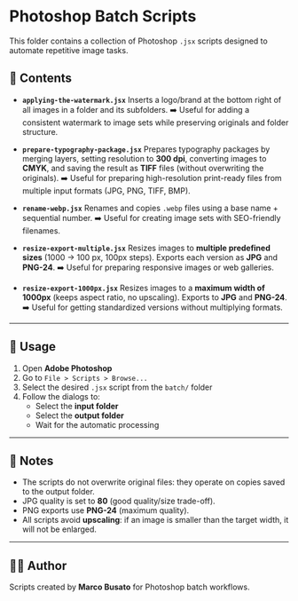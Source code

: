 
# Photoshop Batch Scripts

This folder contains a collection of Photoshop `.jsx` scripts
designed to automate repetitive image tasks.

## 📂 Contents

- **`applying-the-watermark.jsx`**
  Inserts a logo/brand at the bottom right of all images in a folder and its subfolders.
  ➡️ Useful for adding a consistent watermark to image sets while preserving originals and folder structure.

- **`prepare-typography-package.jsx`**
  Prepares typography packages by merging layers, setting resolution to **300 dpi**,
  converting images to **CMYK**, and saving the result as **TIFF** files (without
  overwriting the originals).
  ➡️ Useful for preparing high-resolution print-ready files from multiple input formats (JPG, PNG, TIFF, BMP).

- **`rename-webp.jsx`**
  Renames and copies `.webp` files using a base name + sequential number.
  ➡️ Useful for creating image sets with SEO-friendly filenames.

- **`resize-export-multiple.jsx`**
  Resizes images to **multiple predefined sizes** (1000 → 100 px, 100px steps).
  Exports each version as **JPG** and **PNG-24**.
  ➡️ Useful for preparing responsive images or web galleries.

- **`resize-export-1000px.jsx`**
  Resizes images to a **maximum width of 1000px** (keeps aspect ratio, no upscaling).
  Exports to **JPG** and **PNG-24**.
  ➡️ Useful for getting standardized versions without multiplying formats.

---

## 🚀 Usage

1. Open **Adobe Photoshop**
2. Go to `File > Scripts > Browse...`
3. Select the desired `.jsx` script from the `batch/` folder
4. Follow the dialogs to:
   - Select the **input folder**
   - Select the **output folder**
   - Wait for the automatic processing

---

## 📝 Notes

- The scripts do not overwrite original files: they operate on copies saved to the output folder.
- JPG quality is set to **80** (good quality/size trade-off).
- PNG exports use **PNG-24** (maximum quality).
- All scripts avoid **upscaling**: if an image is smaller than the target width, it will not be enlarged.

---

## 👨‍💻 Author
Scripts created by **Marco Busato** for Photoshop batch workflows.

